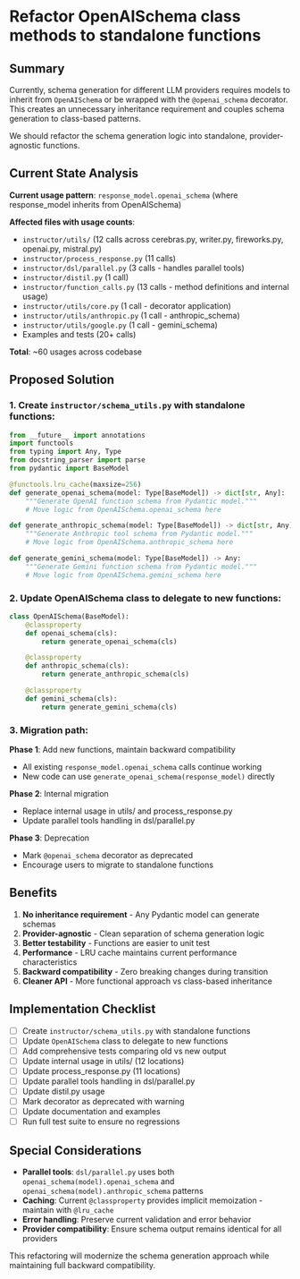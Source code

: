 # Refactor OpenAISchema class methods to standalone functions

## Summary

Currently, schema generation for different LLM providers requires models to inherit from `OpenAISchema` or be wrapped with the `@openai_schema` decorator. This creates an unnecessary inheritance requirement and couples schema generation to class-based patterns.

We should refactor the schema generation logic into standalone, provider-agnostic functions.

## Current State Analysis

**Current usage pattern**: `response_model.openai_schema` (where response_model inherits from OpenAISchema)

**Affected files with usage counts**:
- `instructor/utils/` (12 calls across cerebras.py, writer.py, fireworks.py, openai.py, mistral.py)
- `instructor/process_response.py` (11 calls)
- `instructor/dsl/parallel.py` (3 calls - handles parallel tools)
- `instructor/distil.py` (1 call)
- `instructor/function_calls.py` (13 calls - method definitions and internal usage)
- `instructor/utils/core.py` (1 call - decorator application)
- `instructor/utils/anthropic.py` (1 call - anthropic_schema)
- `instructor/utils/google.py` (1 call - gemini_schema)
- Examples and tests (20+ calls)

**Total**: ~60 usages across codebase

## Proposed Solution

### 1. Create `instructor/schema_utils.py` with standalone functions:

```python
from __future__ import annotations
import functools
from typing import Any, Type
from docstring_parser import parse
from pydantic import BaseModel

@functools.lru_cache(maxsize=256)
def generate_openai_schema(model: Type[BaseModel]) -> dict[str, Any]:
    """Generate OpenAI function schema from Pydantic model."""
    # Move logic from OpenAISchema.openai_schema here

def generate_anthropic_schema(model: Type[BaseModel]) -> dict[str, Any]:
    """Generate Anthropic tool schema from Pydantic model."""
    # Move logic from OpenAISchema.anthropic_schema here

def generate_gemini_schema(model: Type[BaseModel]) -> Any:
    """Generate Gemini function schema from Pydantic model."""
    # Move logic from OpenAISchema.gemini_schema here
```

### 2. Update OpenAISchema class to delegate to new functions:

```python
class OpenAISchema(BaseModel):
    @classproperty
    def openai_schema(cls):
        return generate_openai_schema(cls)

    @classproperty  
    def anthropic_schema(cls):
        return generate_anthropic_schema(cls)

    @classproperty
    def gemini_schema(cls):
        return generate_gemini_schema(cls)
```

### 3. Migration path:

**Phase 1**: Add new functions, maintain backward compatibility
- All existing `response_model.openai_schema` calls continue working
- New code can use `generate_openai_schema(response_model)` directly

**Phase 2**: Internal migration  
- Replace internal usage in utils/ and process_response.py
- Update parallel tools handling in dsl/parallel.py

**Phase 3**: Deprecation
- Mark `@openai_schema` decorator as deprecated
- Encourage users to migrate to standalone functions

## Benefits

1. **No inheritance requirement** - Any Pydantic model can generate schemas
2. **Provider-agnostic** - Clean separation of schema generation logic
3. **Better testability** - Functions are easier to unit test
4. **Performance** - LRU cache maintains current performance characteristics
5. **Backward compatibility** - Zero breaking changes during transition
6. **Cleaner API** - More functional approach vs class-based inheritance

## Implementation Checklist

- [ ] Create `instructor/schema_utils.py` with standalone functions
- [ ] Update `OpenAISchema` class to delegate to new functions  
- [ ] Add comprehensive tests comparing old vs new output
- [ ] Update internal usage in utils/ (12 locations)
- [ ] Update process_response.py (11 locations)
- [ ] Update parallel tools handling in dsl/parallel.py
- [ ] Update distil.py usage
- [ ] Mark decorator as deprecated with warning
- [ ] Update documentation and examples
- [ ] Run full test suite to ensure no regressions

## Special Considerations

- **Parallel tools**: `dsl/parallel.py` uses both `openai_schema(model).openai_schema` and `openai_schema(model).anthropic_schema` patterns
- **Caching**: Current `@classproperty` provides implicit memoization - maintain with `@lru_cache`
- **Error handling**: Preserve current validation and error behavior
- **Provider compatibility**: Ensure schema output remains identical for all providers

This refactoring will modernize the schema generation approach while maintaining full backward compatibility.
